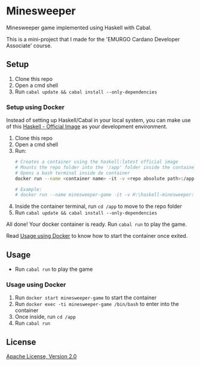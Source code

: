 # Minesweeper

Minesweeper game implemented using Haskell with Cabal. 

This is a mini-project that I made for the 'EMURGO Cardano Developer Associate' course.

## Setup

1. Clone this repo 
2. Open a cmd shell
3. Run `cabal update && cabal install --only-dependencies`

### Setup using Docker
Instead of setting up Haskell/Cabal in your local system, you can make use of this [Haskell - Official Image](https://hub.docker.com/_/haskell/) as your development environment.

1. Clone this repo
2. Open a cmd shell
3. Run:
	```bash
	# Creates a container using the haskell:latest official image
	# Mounts the repo folder into the '/app' folder inside the container
	# Opens a bash terminal inside de container
	docker run --name <container name> -it -v <repo absolute path>:/app haskell:latest /bin/bash

	# Example:
	# docker run --name minesweeper-game -it -v H:\haskell-minesweeper:/app haskell:latest /bin/bash
	```
4. Inside the container terminal, run `cd /app` to move to the repo folder
5. Run `cabal update && cabal install --only-dependencies`

All done! Your docker container is ready. Run `cabal run` to play the game.

Read [Usage using Docker](#usage-using-docker) to know how to start the container once exited.

## Usage
* Run `cabal run` to play the game

### Usage using Docker
1. Run `docker start minesweeper-game` to start the container  
2. Run `docker exec -ti minesweeper-game /bin/bash` to enter into the container
3. Once inside, run `cd /app` 
4. Run `cabal run` 

## License
[Apache License, Version 2.0](https://www.apache.org/licenses/LICENSE-2.0)